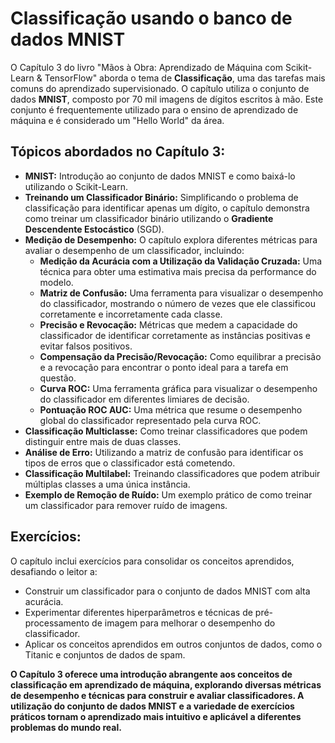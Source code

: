 # Classificação usando o banco de dados MNIST

O Capítulo 3 do livro "Mãos à Obra: Aprendizado de Máquina com Scikit-Learn & TensorFlow" aborda o tema de **Classificação**, uma das tarefas mais comuns do aprendizado supervisionado. O capítulo utiliza o conjunto de dados **MNIST**, composto por 70 mil imagens de dígitos escritos à mão. Este conjunto é frequentemente utilizado para o ensino de aprendizado de máquina e é considerado um "Hello World" da área. 

## **Tópicos abordados no Capítulo 3:**

* **MNIST:** Introdução ao conjunto de dados MNIST e como baixá-lo utilizando o Scikit-Learn.
* **Treinando um Classificador Binário:** Simplificando o problema de classificação para identificar apenas um dígito, o capítulo demonstra como treinar um classificador binário utilizando o **Gradiente Descendente Estocástico** (SGD).
* **Medição de Desempenho:** O capítulo explora diferentes métricas para avaliar o desempenho de um classificador, incluindo:
    * **Medição da Acurácia com a Utilização da Validação Cruzada:** Uma técnica para obter uma estimativa mais precisa da performance do modelo.
    * **Matriz de Confusão:** Uma ferramenta para visualizar o desempenho do classificador, mostrando o número de vezes que ele classificou corretamente e incorretamente cada classe.
    * **Precisão e Revocação:** Métricas que medem a capacidade do classificador de identificar corretamente as instâncias positivas e evitar falsos positivos.
    * **Compensação da Precisão/Revocação:** Como equilibrar a precisão e a revocação para encontrar o ponto ideal para a tarefa em questão.
    * **Curva ROC:** Uma ferramenta gráfica para visualizar o desempenho do classificador em diferentes limiares de decisão.
    * **Pontuação ROC AUC:** Uma métrica que resume o desempenho global do classificador representado pela curva ROC.
* **Classificação Multiclasse:** Como treinar classificadores que podem distinguir entre mais de duas classes.
* **Análise de Erro:** Utilizando a matriz de confusão para identificar os tipos de erros que o classificador está cometendo.
* **Classificação Multilabel:** Treinando classificadores que podem atribuir múltiplas classes a uma única instância.
* **Exemplo de Remoção de Ruído:** Um exemplo prático de como treinar um classificador para remover ruído de imagens.


## **Exercícios:** 

O capítulo inclui exercícios para consolidar os conceitos aprendidos, desafiando o leitor a:

* Construir um classificador para o conjunto de dados MNIST com alta acurácia.
* Experimentar diferentes hiperparâmetros e técnicas de pré-processamento de imagem para melhorar o desempenho do classificador.
* Aplicar os conceitos aprendidos em outros conjuntos de dados, como o Titanic e conjuntos de dados de spam.


**O Capítulo 3 oferece uma introdução abrangente aos conceitos de classificação em aprendizado de máquina, explorando diversas métricas de desempenho e técnicas para construir e avaliar classificadores. A utilização do conjunto de dados MNIST e a variedade de exercícios práticos tornam o aprendizado mais intuitivo e aplicável a diferentes problemas do mundo real.**


